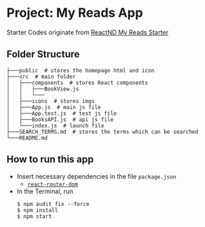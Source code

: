 # Project: My Reads App

Starter Codes originate from [ReactND My Reads Starter](https://github.com/udacity/reactnd-project-myreads-starter)

## Folder Structure

```
├───public  # stores the homepage html and icon 
├───src  # main folder
│   ├───components  # stores React components
│   │   ├───BookView.js
│   │   └───
│   ├───icons  # stores imgs
│   ├───App.js  # main js file
│   ├───App.test.js  # test js file
│   ├───BooksAPI.js  # api js file
│   └───index.js  # launch file
├───SEARCH_TERMS.md  # stores the terms which can be searched
└───README.md
```

## How to run this app
* Insert necessary dependencies in the file `package.json`
    * [`react-router-dom`](https://www.npmjs.com/package/react-router-dom)
* In the Terminal, run
    ```shell script
    $ npm audit fix --force
    $ npm install
    $ npm start
    ```
